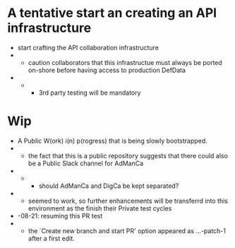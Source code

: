 # A tentative start an creating an API infrastructure
* start crafting the API collaboration infrastructure
* * caution collaborators that this infrastructue must always be ported on-shore before having access to production DefData
* * * 3rd party testing will be mandatory
# Wip
* A Public W(ork) i(n) p(rogress) that is being slowly bootstrapped.
* * the fact that this is a public repository suggests that there could also be a Public Slack channel for AdManCa
* * * should AdManCa and DigCa be kept separated?
* * seemed to work, so further enhancements will be transferrd into this environment as the finish their Private test cycles
* -08-21: resuming this PR test
* * the `Create new branch and start PR' option appeared as ...-patch-1 after a first edit.
